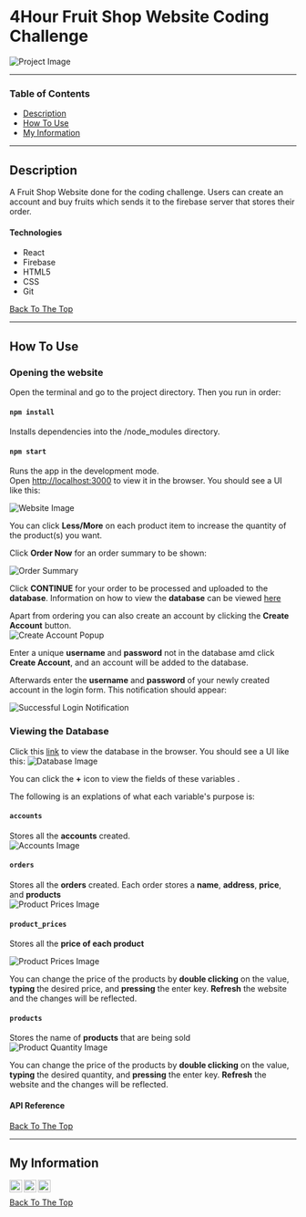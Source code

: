 # 4Hour Fruit Shop Website Coding Challenge

![Project Image](./src/assets/images/fruitsunion.png)


---

### Table of Contents

- [Description](#description)
- [How To Use](#how-to-use)
- [My Information](#My-Information)

---

## Description

A Fruit Shop Website done for the coding challenge. Users can create an account and buy fruits which sends it to the firebase server that stores their order.

#### Technologies

- React
- Firebase
- HTML5
- CSS
- Git

[Back To The Top](#4Hour-Fruit-Shop-Website-Coding-Challenge)

---

## How To Use

### Opening the website

Open the terminal and go to the project directory. Then you run in order:
#### `npm install`
Installs dependencies into the /node_modules directory.<br>

#### `npm start`

Runs the app in the development mode.<br>
Open [http://localhost:3000](http://localhost:3000) to view it in the browser. You should see a UI like this:

![Website Image](./src/assets/images/4hourwebsiteindex.PNG)

You can click **Less/More** on each product item to increase the quantity of the product(s) you want. 
<br>

Click **Order Now** for an order summary to be shown:

![Order Summary](./src/assets/images/orderSummary.PNG)

Click **CONTINUE** for your order to be processed and uploaded to the **database**. Information on how to view the **database** can be viewed [here](#Viewing-the-Database )


Apart from ordering you can also create an account by clicking the **Create Account** button.  
![Create Account Popup](./src/assets/images/createAccountPopup.PNG)

Enter a unique **username** and **password** not in the database amd click **Create Account**, and an account will be added to the database. 

Afterwards enter the **username** and **password** of your newly created account in the login form. This notification should appear:

![Successful Login Notification](./src/assets/images/successfulLoginNotification.PNG)

### Viewing the Database  
Click this [link](https://console.firebase.google.com/project/market-project-da10f/database/market-project-da10f/data) to view the database in the browser. You should see a UI like this:
![Database Image](./src/assets/images/firebase.PNG)

You can click the **+** icon to view the fields of these variables . 

The following is an explations of what each variable's purpose is:
#### `accounts`
Stores all the **accounts** created.<br>
![Accounts Image](./src/assets/images/accounts.PNG)

#### `orders`
Stores all the **orders** created. Each order stores a **name**, **address**, **price**, and **products** <br>
![Product Prices Image](./src/assets/images/orders.PNG)


#### `product_prices`
Stores all the **price of each product**

![Product Prices Image](./src/assets/images/product_prices.PNG)


You can change the price of the products by **double clicking** on the value, **typing** the desired price, and **pressing** the enter key. **Refresh** the website and the changes will be reflected.

#### `products`
Stores the name of **products** that are being sold<br>
![Product Quantity Image](./src/assets/images/products_quantity.PNG)

You can change the price of the products by **double clicking** on the value, **typing** the desired quantity, and **pressing** the enter key. **Refresh** the website and the changes will be reflected.
#### API Reference



[Back To The Top](#4Hour-Fruit-Shop-Website-Coding-Challenge)

---

## My Information
[<img align="left" alt="corbynkwan" width="22px" src="https://raw.githubusercontent.com/iconic/open-iconic/master/svg/globe.svg" />](https://github.com/corbynkwan)
[<img align="left" alt="corbynkwan | LinkedIn" width="22px" src="https://cdn.jsdelivr.net/npm/simple-icons@v3/icons/linkedin.svg" />](https://www.linkedin.com/in/corbyn-kwan)
[<img align="left" alt="corbynkwan | Github" width="22px" src="https://cdn.jsdelivr.net/npm/simple-icons@v3/icons/github.svg" />](https://github.com/corbynkwan)




<br>

[Back To The Top](#4Hour-Fruit-Shop-Website-Coding-Challenge)
